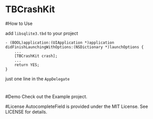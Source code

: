 # TBCrashKit

#How to Use

add `libsqlite3.tbd` to your project
```
- (BOOL)application:(UIApplication *)application didFinishLaunchingWithOptions:(NSDictionary *)launchOptions {
    ...
    [TBCrashKit crash];
    ...
    return YES;
}

```

just one line in the `AppDelegate`

#

#Demo
Check out the Example project.


#License
AutocompleteField is provided under the MIT License. See LICENSE for details.
